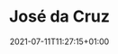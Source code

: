 ---
title: "José da Cruz"
date: 2021-07-11T11:27:15+01:00
weight: 
summary: "Motorman assistant"
role: "crew"
profile_image: "/people_photos/jose_cruz.jpg"
website: ""
---